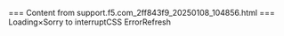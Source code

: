 === Content from support.f5.com_2ff843f9_20250108_104856.html ===
Loading×Sorry to interruptCSS ErrorRefresh
